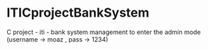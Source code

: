 # ITICprojectBankSystem
C project - iti - bank system management
to enter the admin mode (username -> moaz , pass -> 1234)
